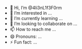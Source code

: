 - 👋 Hi, I’m @4li3nL1f3F0rm
- 👀 I’m interested in ...
- 🌱 I’m currently learning ...
- 💞️ I’m looking to collaborate on ...
- 📫 How to reach me ...
- 😄 Pronouns: ...
- ⚡ Fun fact: ...

<!---
4li3nL1f3F0rm/4li3nL1f3F0rm is a ✨ special ✨ repository because its `README.md` (this file) appears on your GitHub profile.
You can click the Preview link to take a look at your changes.
--->
